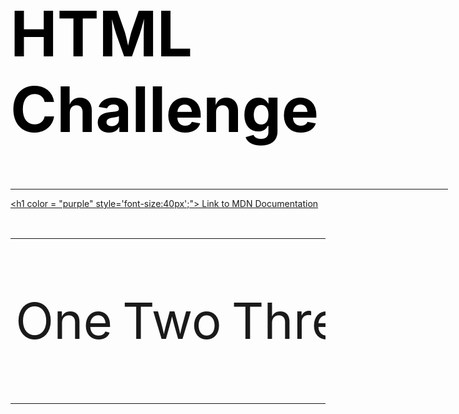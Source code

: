 <!DOCTYPE html>
<html lang="en" dir="ltr">
  <head>
  <h1  style="color:black;font-size:100px;">HTML Challenge </h1>
  <hr align= 'left' width = '700'  noshade= '0' height = '30'>
    <meta charset="utf-8">
    <title>html</title>

  </head>
  <body>


<a href="https://developer.mozilla.org/en-US/ " size ='30'> <h1 color = "purple" style='font-size:40px';">  Link to MDN Documentation</h1></a>
<table align = 'left' cellspacing = '10'>
  <tr>
    <td><p style='font-size:80px'>  One </p></td>
    <td><p style='font-size:80px'>Two   </p> </td>  <br>
    <td><p style='font-size:80px'>Three </p></td>
    <td><p style='font-size:80px'>Four  </p></td>

  <tr>







</table>


  </body>
</html>
